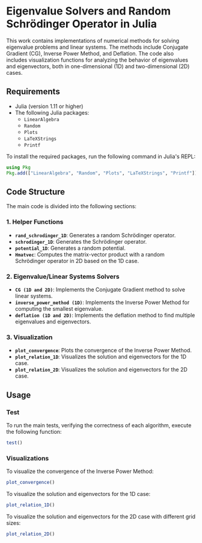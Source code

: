 # Eigenvalue Solvers and Random Schrödinger Operator in Julia

This work contains implementations of numerical methods for solving eigenvalue problems and linear systems. The methods include Conjugate Gradient (CG), Inverse Power Method, and Deflation. The code also includes visualization functions for analyzing the behavior of eigenvalues and eigenvectors, both in one-dimensional (1D) and two-dimensional (2D) cases.

## Requirements

- Julia (version 1.11 or higher)
- The following Julia packages:
  - `LinearAlgebra`
  - `Random`
  - `Plots`
  - `LaTeXStrings`
  - `Printf`

To install the required packages, run the following command in Julia's REPL:
```julia
using Pkg
Pkg.add(["LinearAlgebra", "Random", "Plots", "LaTeXStrings", "Printf"])
```

## Code Structure

The main code is divided into the following sections:
  
### 1. **Helper Functions**
- **`rand_schrodinger_1D`**: Generates a random Schrödinger operator.
- **`schrodinger_1D`**: Generates the Schrödinger operator.
- **`potential_1D`**: Generates a random potential.
- **`Hmatvec`**: Computes the matrix-vector product with a random Schrödinger operator in 2D based on the 1D case.

### 2. **Eigenvalue/Linear Systems Solvers**
- **`CG (1D and 2D)`**: Implements the Conjugate Gradient method to solve linear systems.
- **`inverse_power_method (1D)`**: Implements the Inverse Power Method for computing the smallest eigenvalue.
- **`deflation (1D and 2D)`**: Implements the deflation method to find multiple eigenvalues and eigenvectors.

### 3. **Visualization**
- **`plot_convergence`**: Plots the convergence of the Inverse Power Method.
- **`plot_relation_1D`**: Visualizes the solution and eigenvectors for the 1D case.
- **`plot_relation_2D`**: Visualizes the solution and eigenvectors for the 2D case.

## Usage

### Test

To run the main tests, verifying the correctness of each algorithm, execute the following function:
```julia
test()
```

### Visualizations

To visualize the convergence of the Inverse Power Method:
```julia
plot_convergence()
```

To visualize the solution and eigenvectors for the 1D case:
```julia
plot_relation_1D()
```

To visualize the solution and eigenvectors for the 2D case with different grid sizes:
```julia
plot_relation_2D()
```


